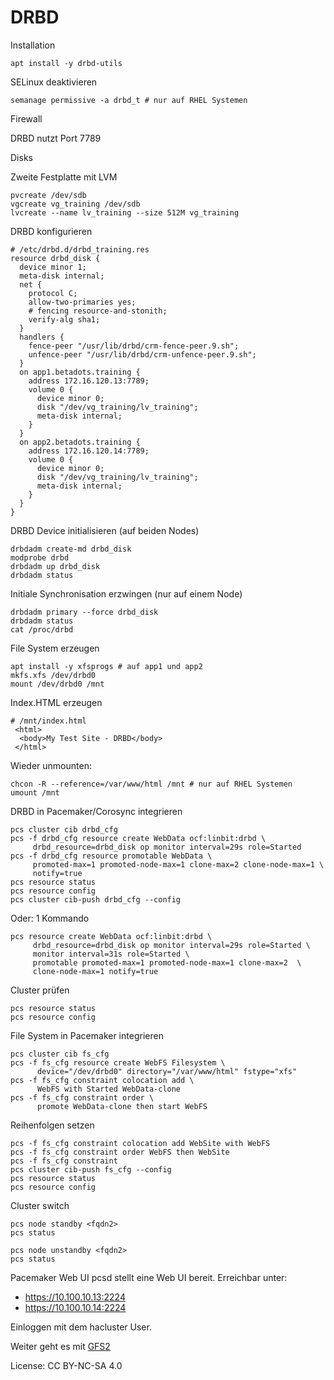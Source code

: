 # DRBD

Installation

```shell
apt install -y drbd-utils
```

SELinux deaktivieren

```shell
semanage permissive -a drbd_t # nur auf RHEL Systemen
```

Firewall

DRBD nutzt Port 7789

Disks

Zweite Festplatte mit LVM

```shell
pvcreate /dev/sdb
vgcreate vg_training /dev/sdb
lvcreate --name lv_training --size 512M vg_training
```

DRBD konfigurieren

```shell
# /etc/drbd.d/drbd_training.res
resource drbd_disk {
  device minor 1;
  meta-disk internal;
  net {
    protocol C;
    allow-two-primaries yes;
    # fencing resource-and-stonith;
    verify-alg sha1;
  }
  handlers {
    fence-peer "/usr/lib/drbd/crm-fence-peer.9.sh";
    unfence-peer "/usr/lib/drbd/crm-unfence-peer.9.sh";
  }
  on app1.betadots.training {
    address 172.16.120.13:7789;
    volume 0 {
      device minor 0;
      disk "/dev/vg_training/lv_training";
      meta-disk internal;
    }
  }
  on app2.betadots.training {
    address 172.16.120.14:7789;
    volume 0 {
      device minor 0;
      disk "/dev/vg_training/lv_training";
      meta-disk internal;
    }
  }
}
```

DRBD Device initialisieren (auf beiden Nodes)

```shell
drbdadm create-md drbd_disk
modprobe drbd
drbdadm up drbd_disk
drbdadm status
```

Initiale Synchronisation erzwingen (nur auf einem Node)

```shell
drbdadm primary --force drbd_disk
drbdadm status
cat /proc/drbd
```

File System erzeugen

```shell
apt install -y xfsprogs # auf app1 und app2
mkfs.xfs /dev/drbd0
mount /dev/drbd0 /mnt
```

Index.HTML erzeugen

```shell
# /mnt/index.html
 <html>
  <body>My Test Site - DRBD</body>
 </html>
```

Wieder unmounten:
```shell
chcon -R --reference=/var/www/html /mnt # nur auf RHEL Systemen
umount /mnt
```

DRBD in Pacemaker/Corosync integrieren

```shell
pcs cluster cib drbd_cfg
pcs -f drbd_cfg resource create WebData ocf:linbit:drbd \
     drbd_resource=drbd_disk op monitor interval=29s role=Started
pcs -f drbd_cfg resource promotable WebData \
     promoted-max=1 promoted-node-max=1 clone-max=2 clone-node-max=1 \
     notify=true
pcs resource status
pcs resource config
pcs cluster cib-push drbd_cfg --config
```

Oder: 1 Kommando

```shell
pcs resource create WebData ocf:linbit:drbd \
     drbd_resource=drbd_disk op monitor interval=29s role=Started \
     monitor interval=31s role=Started \
     promotable promoted-max=1 promoted-node-max=1 clone-max=2  \
     clone-node-max=1 notify=true
```

Cluster prüfen

```shell
pcs resource status
pcs resource config
```

File System in Pacemaker integrieren

```shell
pcs cluster cib fs_cfg
pcs -f fs_cfg resource create WebFS Filesystem \
      device="/dev/drbd0" directory="/var/www/html" fstype="xfs"
pcs -f fs_cfg constraint colocation add \
      WebFS with Started WebData-clone
pcs -f fs_cfg constraint order \
      promote WebData-clone then start WebFS
```

Reihenfolgen setzen

```shell
pcs -f fs_cfg constraint colocation add WebSite with WebFS
pcs -f fs_cfg constraint order WebFS then WebSite
pcs -f fs_cfg constraint
pcs cluster cib-push fs_cfg --config
pcs resource status
pcs resource config
```

Cluster switch

```shell
pcs node standby <fqdn2>
pcs status

pcs node unstandby <fqdn2>
pcs status
```

Pacemaker Web UI
pcsd stellt eine Web UI bereit. Erreichbar unter:

* https://10.100.10.13:2224
* https://10.100.10.14:2224

Einloggen mit dem hacluster User.


Weiter geht es mit [GFS2](../09_GFS2)

License: CC BY-NC-SA 4.0
